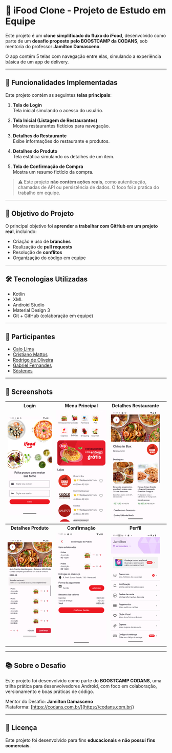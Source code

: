 # 🍔 iFood Clone - Projeto de Estudo em Equipe

Este projeto é um **clone simplificado do fluxo do iFood**, desenvolvido como parte de um **desafio proposto pelo BOOSTCAMP da CODANS**, sob mentoria do professor **Jamilton Damasceno**.

O app contém 5 telas com navegação entre elas, simulando a experiência básica de um app de delivery.

---

## 🚀 Funcionalidades Implementadas

Este projeto contém as seguintes **telas principais**:

1. **Tela de Login**  
   Tela inicial simulando o acesso do usuário.

2. **Tela Inicial (Listagem de Restaurantes)**  
   Mostra restaurantes fictícios para navegação.

3. **Detalhes do Restaurante**  
   Exibe informações do restaurante e produtos.

4. **Detalhes do Produto**  
   Tela estática simulando os detalhes de um item.

5. **Tela de Confirmação de Compra**  
   Mostra um resumo fictício da compra.

> ⚠️ Este projeto **não contém ações reais**, como autenticação, chamadas de API ou persistência de dados. O foco foi a pratica do trabalho em equipe.

---

## 🎯 Objetivo do Projeto

O principal objetivo foi **aprender a trabalhar com GitHub em um projeto real**, incluindo:

- Criação e uso de **branches**
- Realização de **pull requests**
- Resolução de **conflitos**
- Organização do código em equipe

---

## 🛠️ Tecnologias Utilizadas

- Kotlin  
- XML 
- Android Studio  
- Material Design 3  
- Git + GitHub (colaboração em equipe)

---

## 👥 Participantes

- [Caio Lima](https://github.com/kaioLimaX)
- [Cristiano Mattos](https://github.com/cristianomattoss)
- [Rodrigo de Oliveira](https://github.com/rodrichu)
- [Gabriel Fernandes](https://github.com/GabrielSantos561)
- [Sóstenes](https://github.com/SARP2010)

---

## 📸 Screenshots

<table>
  <tr>
    <th>Login</th>
    <th>Menu Principal</th>
    <th>Detalhes Restaurante</th>
  </tr>
  <tr>
    <td><img src="tela_login.png" width="300"/></td>
    <td><img src="menu_principal.png" width="300"/></td>
    <td><img src="tela_detalhes_restaurante.png" width="300"/></td>
  </tr>
  <tr>
    <th>Detalhes Produto</th>
    <th>Confirmação</th>
     <th>Perfil</th>
    <th></th>
  </tr>
  <tr>
    <td><img src="tela_detalhes_produto.png" width="300"/></td>
    <td><img src="tela_confirmacao.png" width="300"/></td>
     <td><img src="tela_perfil.png" width="300"/></td>
    <td></td>
  </tr>
</table>

---

## 📚 Sobre o Desafio

Este projeto foi desenvolvido como parte do **BOOSTCAMP CODANS**, uma trilha prática para desenvolvedores Android, com foco em colaboração, versionamento e boas práticas de código.

Mentor do Desafio: **Jamilton Damasceno**  
Plataforma: [https://codans.com.br/](https://codans.com.br/)

---

## 📄 Licença

Este projeto foi desenvolvido para fins **educacionais** e **não possui fins comerciais**.

